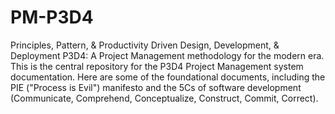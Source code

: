 # PM-P3D4
Principles, Pattern, &amp; Productivity Driven Design, Development, &amp; Deployment P3D4:  A Project Management methodology for the modern era.  This is the central repository for the P3D4 Project Management system documentation.  Here are some of the foundational documents, including the PIE ("Process is Evil") manifesto and the 5Cs of software development (Communicate, Comprehend, Conceptualize, Construct, Commit, Correct).
